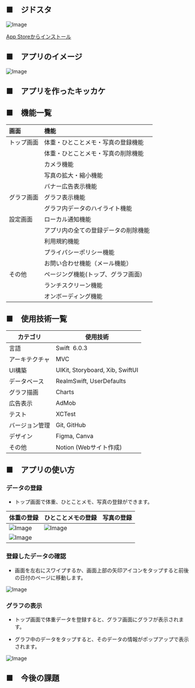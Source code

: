 ## ■　ジドスタ

![Image](https://github.com/user-attachments/assets/be81e459-d1ca-4ff6-afc2-63187e65d9bd)

[App Storeからインストール](https://itunes.apple.com/jp/app/id6741679575?mt=8"アプリページ")

## ■　アプリのイメージ
![Image](https://github.com/user-attachments/assets/be007de9-9c89-4778-8b6e-f4906c6a4399)



## ■　アプリを作ったキッカケ

## ■　機能一覧

| 画面    | 機能                 |
|:----- |:------------------ |
| トップ画面 | 体重・ひとことメモ・写真の登録機能  |
|       | 体重・ひとことメモ・写真の削除機能  |
|       | カメラ機能              |
|       | 写真の拡大・縮小機能         |
|       | バナー広告表示機能          |
| グラフ画面 | グラフ表示機能            |
|       | グラフ内データのハイライト機能    |
| 設定画面  | ローカル通知機能           |
|       | アプリ内の全ての登録データの削除機能 |
|       | 利用規約機能             |
|       | プライパシーポリシー機能       |
|       | お問い合わせ機能（メール機能）    |
| その他   | ページング機能(トップ、グラフ画面) |
|       | ランチスクリーン機能         |
|       | オンボーディング機能         |

## ■　使用技術一覧

| カテゴリ    | 使用技術                            |
| ------- | ------------------------------- |
| 言語      | Swift  6.0.3                    |
| アーキテクチャ | MVC                             |
| UI構築    | UIKit, Storyboard, Xib, SwiftUI |
| データベース  | RealmSwift, UserDefaults        |
| グラフ描画   | Charts                          |
| 広告表示    | AdMob                           |
| テスト     | XCTest                          |
| バージョン管理 | Git, GitHub                     |
| デザイン    | Figma, Canva                    |
| その他     | Notion (Webサイト作成)               |

## ■　アプリの使い方

### データの登録

- トップ画面で体重、ひとことメモ、写真の登録ができます。

| 体重の登録                                                                                            | ひとことメモの登録                                                                                             | 写真の登録                                                                                            |
| ------------------------------------------------------------------------------------------------ | ----------------------------------------------------------------------------------------------------- | ------------------------------------------------------------------------------------------------ |
| ![Image](https://github.com/user-attachments/assets/54a52df8-fb25-45d8-bbf7-e86c5b5f0751)| ![Image](https://github.com/user-attachments/assets/a4eba28d-46ae-4fac-8a7e-a48eefef7c83)|
 ![Image](https://github.com/user-attachments/assets/565ee73c-8370-4edb-8974-02811e46aac8)|

### 登録したデータの確認

- 画面を左右にスワイプするか、画面上部の矢印アイコンをタップすると前後の日付のページに移動します。

![Image](https://github.com/user-attachments/assets/6e30008d-d64e-4b57-96aa-14a5a024e944)


### グラフの表示

- トップ画面で体重データを登録すると、グラフ画面にグラフが表示されます。

- グラフ中のデータをタップすると、そのデータの情報がポップアップで表示されます。

![Image](https://github.com/user-attachments/assets/a3dd946b-dcca-4465-8c7b-9ff17a7a7f1f)

## ■　今後の課題
